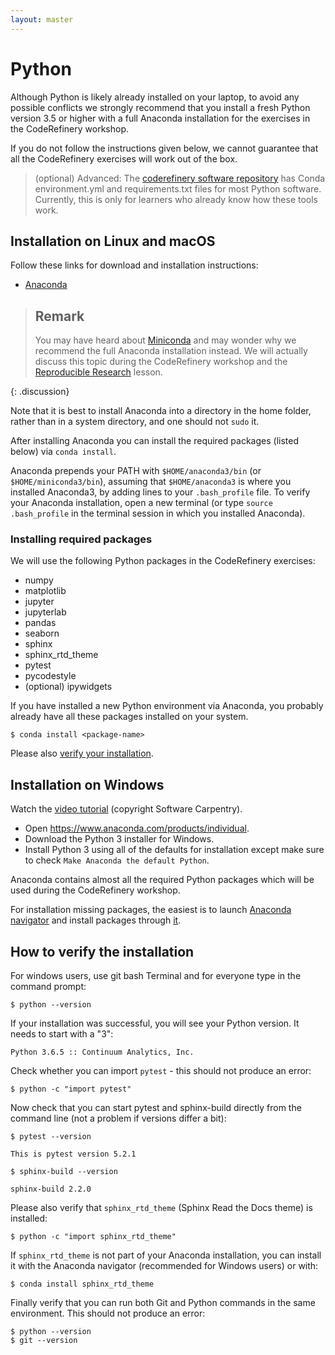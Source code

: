 ```yaml
---
layout: master
---
```


# Python

Although Python is likely already installed on your laptop, to avoid any
possible conflicts we strongly recommend that you install a fresh Python version 3.5 or higher with a full Anaconda installation for the exercises in the CodeRefinery workshop. 


If you do not follow the instructions given below, we cannot guarantee that all the CodeRefinery exercises will work out of the box.

> (optional) Advanced: The [coderefinery software
> repository](https://github.com/coderefinery/software) has Conda
> environment.yml and requirements.txt files for most Python software.
> Currently, this is only for learners who already know how these tools
> work.


## Installation on Linux and macOS

Follow these links for download and installation instructions:

- [Anaconda](https://docs.continuum.io/anaconda/install)


> ## Remark
> You may have heard about [Miniconda](https://docs.conda.io/en/latest/miniconda.html) and may wonder why we recommend the full Anaconda installation instead. We will actually discuss this topic during the CodeRefinery workshop and the [Reproducible Research](https://coderefinery.github.io/reproducible-research/) lesson.
> 
{: .discussion}

Note that it is best to install Anaconda into a directory in the home
folder, rather than in a system directory, and one should not `sudo` it.

After installing Anaconda you can install the required packages
(listed below) via `conda install`.

Anaconda prepends your PATH with `$HOME/anaconda3/bin` (or
`$HOME/miniconda3/bin`), assuming that `$HOME/anaconda3` is where you installed
Anaconda3, by adding lines to your `.bash_profile` file.
To verify your Anaconda installation, open a new terminal (or type
`source .bash_profile` in the terminal session in which you installed
Anaconda).


### Installing required packages

We will use the following Python packages in the CodeRefinery exercises:

- numpy
- matplotlib
- jupyter
- jupyterlab
- pandas
- seaborn
- sphinx
- sphinx_rtd_theme
- pytest
- pycodestyle
- (optional) ipywidgets

If you have installed a new Python environment via Anaconda, you probably already
have all these packages installed on your system.


```shell
$ conda install <package-name>
```

Please also [verify your installation](#how-to-verify-the-installation).


## Installation on Windows

Watch the [video tutorial](https://www.youtube.com/watch?v=xxQ0mzZ8UvA)
(copyright Software Carpentry).

- Open <https://www.anaconda.com/products/individual>.
- Download the Python 3 installer for Windows.
- Install Python 3 using all of the defaults for installation except make sure to check
  `Make Anaconda the default Python`.

Anaconda contains almost all the required Python packages which will be used during the CodeRefinery workshop. 

For installation missing packages, the easiest is to launch [Anaconda navigator](https://docs.anaconda.com/anaconda/navigator/) and install packages through [it](https://docs.anaconda.com/anaconda/navigator/tutorials/manage-packages/).

## How to verify the installation

For windows users, use git bash Terminal and for everyone type in the command prompt:

```shell
$ python --version
```
If your installation was successful, you will see your Python version. It needs to start with a "3":

```shell
Python 3.6.5 :: Continuum Analytics, Inc.
```

Check whether you can import `pytest` - this should not produce an error:

```shell
$ python -c "import pytest"
```

Now check that you can start pytest and sphinx-build directly from the command
line (not a problem if versions differ a bit):

```shell
$ pytest --version

This is pytest version 5.2.1

$ sphinx-build --version

sphinx-build 2.2.0
```

Please also verify that `sphinx_rtd_theme` (Sphinx Read the Docs theme) is installed:

```shell
$ python -c "import sphinx_rtd_theme"
```

If `sphinx_rtd_theme` is not part of your Anaconda installation, you can install it with the Anaconda navigator (recommended for Windows users) or with:

```shell
$ conda install sphinx_rtd_theme
```

Finally verify that you can run both Git and Python commands in the same environment.
This should not produce an error:

```shell
$ python --version
$ git --version
```
